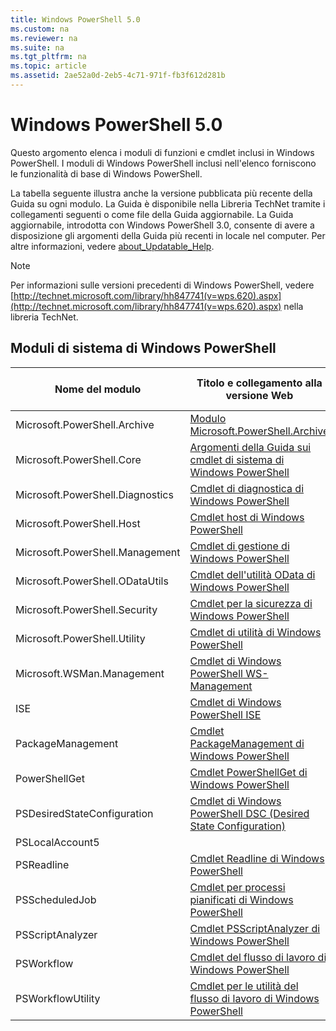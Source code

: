 ```yaml
---
title: Windows PowerShell 5.0
ms.custom: na
ms.reviewer: na
ms.suite: na
ms.tgt_pltfrm: na
ms.topic: article
ms.assetid: 2ae52a0d-2eb5-4c71-971f-fb3f612d281b
---
```

# Windows PowerShell 5.0
Questo argomento elenca i moduli di funzioni e cmdlet inclusi in Windows PowerShell. I moduli di Windows PowerShell inclusi nell'elenco forniscono le funzionalità di base di Windows PowerShell.

La tabella seguente illustra anche la versione pubblicata più recente della Guida su ogni modulo. La Guida è disponibile nella Libreria TechNet tramite i collegamenti seguenti o come file della Guida aggiornabile. La Guida aggiornabile, introdotta con Windows PowerShell 3.0, consente di avere a disposizione gli argomenti della Guida più recenti in locale nel computer. Per altre informazioni, vedere [about_Updatable_Help](http://technet.microsoft.com/library/hh847735.aspx).

> [!NOTE]
> Per informazioni sulle versioni precedenti di Windows PowerShell, vedere [http://technet.microsoft.com/library/hh847741(v=wps.620).aspx](http://technet.microsoft.com/library/hh847741(v=wps.620).aspx) nella libreria TechNet.

## Moduli di sistema di Windows PowerShell

|Nome del modulo|Titolo e collegamento alla versione Web|Versione più recente|
|---------------|---------------------------------|------------------|
|Microsoft.PowerShell.Archive|[Modulo Microsoft.PowerShell.Archive](Microsoft.PowerShell.Archive-Module.md)|5.0.1.0|
|Microsoft.PowerShell.Core|[Argomenti della Guida sui cmdlet di sistema di Windows PowerShell](https://technet.microsoft.com/en-us/library/416b758e-e714-407f-bb6e-4d4e9112be95)|5.0.1.0|
|Microsoft.PowerShell.Diagnostics|[Cmdlet di diagnostica di Windows PowerShell](http://technet.microsoft.com/library/792C093D-2DAA-4A9D-96CF-A30A9A9595B4)|5.0.1.0|
|Microsoft.PowerShell.Host|[Cmdlet host di Windows PowerShell](http://technet.microsoft.com/library/E1957183-3E3C-481F-B604-F58550D42C4C)|5.0.1.0|
|Microsoft.PowerShell.Management|[Cmdlet di gestione di Windows PowerShell](http://technet.microsoft.com/library/A7DCE904-3284-4CBD-8AF4-9B660E0F8CF4)|5.0.1.0|
|Microsoft.PowerShell.ODataUtils|[Cmdlet dell'utilità OData di Windows PowerShell](http://technet.microsoft.com/library/dn818911(v=wps.640).aspx)|5.0.1.0|
|Microsoft.PowerShell.Security|[Cmdlet per la sicurezza di Windows PowerShell](http://technet.microsoft.com/library/3D94A738-3A83-4BD3-8937-E518890D576F)|5.0.1.0|
|Microsoft.PowerShell.Utility|[Cmdlet di utilità di Windows PowerShell](http://technet.microsoft.com/library/E5764DA6-8961-4320-B733-F460F3E6F730)|5.0.1.0|
|Microsoft.WSMan.Management|[Cmdlet di Windows PowerShell WS-Management](http://technet.microsoft.com/library/F0905869-019D-42B5-94FE-6457A182BA57)|5.0.1.0|
|ISE|[Cmdlet di Windows PowerShell ISE](http://technet.microsoft.com/library/7F6F1CD2-2409-47C0-8BED-72FFC88DE104)|5.0.1.0|
|PackageManagement|[Cmdlet PackageManagement di Windows PowerShell](http://technet.microsoft.com/library/dn890951.aspx)|5.0.1.0|
|PowerShellGet|[Cmdlet PowerShellGet di Windows PowerShell](http://technet.microsoft.com/library/dn835097.aspx)|5.0.1.0|
|PSDesiredStateConfiguration|[Cmdlet di Windows PowerShell DSC (Desired State Configuration)](https://technet.microsoft.com/en-US/library/dn521624.aspx)|5.0.1.0|
|PSLocalAccount5||5.0.1.0|
|PSReadline|[Cmdlet Readline di Windows PowerShell](https://technet.microsoft.com/en-US/library/mt560330)|5.0.1.0|
|PSScheduledJob|[Cmdlet per processi pianificati di Windows PowerShell](http://technet.microsoft.com/library/DE2215F0-B525-4F65-A059-480B786C6B11)|5.0.1.0|
|PSScriptAnalyzer|[Cmdlet PSScriptAnalyzer di Windows PowerShell](http://technet.microsoft.com/library/dn927161.aspx)|5.0.1.0|
|PSWorkflow|[Cmdlet del flusso di lavoro di Windows PowerShell](http://technet.microsoft.com/library/A6B6D03A-6FDF-478A-B08A-0C145AB690BD)|5.0.1.0|
|PSWorkflowUtility|[Cmdlet per le utilità del flusso di lavoro di Windows PowerShell](http://technet.microsoft.com/library/D33B1B65-7140-431C-9A70-F768D025074A)|5.0.1.0|



<!--HONumber=May16_HO2-->


